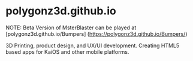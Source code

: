 # polygonz3d.github.io
NOTE:
Beta Version of MsterBlaster can be played at
[polygonz3d.github.io/Bumpers]
(https://polygonz3d.github.io/Bumpers/)

3D Printing, product design, and UX/UI development.
Creating HTML5 based apps for KaiOS and other mobile platforms.
